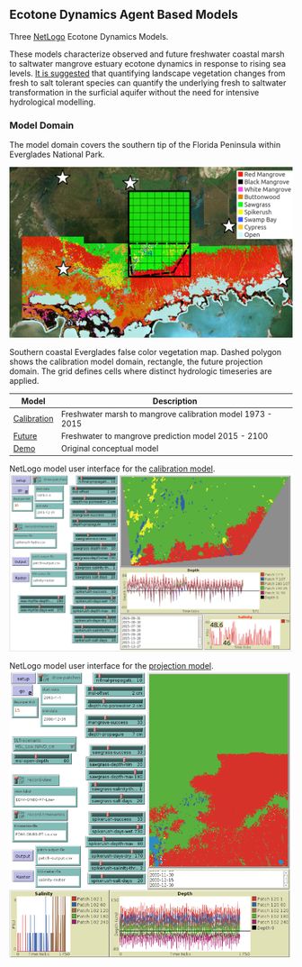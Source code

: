 
## Ecotone Dynamics Agent Based Models 
Three [NetLogo](https://ccl.northwestern.edu/netlogo/) Ecotone Dynamics Models.

These models characterize observed and future freshwater coastal marsh to saltwater mangrove estuary ecotone dynamics in response to rising sea levels.  [It is suggested](https://www.sciencedirect.com/science/article/pii/S0304380019301607) that quantifying landscape vegetation changes from fresh to salt tolerant species can quantify the underlying fresh to saltwater transformation in the surficial aquifer without the need for intensive hydrological modelling. 

### Model Domain
The model domain covers the southern tip of the Florida Peninsula within Everglades National Park. 

![Model Domain](./doc/R2_EDM_Overlay.png)

Southern coastal Everglades false color vegetation map. Dashed polygon shows the calibration model domain, rectangle, the future projection domain. The grid defines cells where distinct hydrologic timeseries are applied.

Model|Description
-----|-----------
[Calibration](Calibration_R2_1973) | Freshwater marsh to mangrove calibration model 1973 - 2015
[Future](Future_EDM_1973) | Freshwater to mangrove prediction model 2015 - 2100
[Demo](DemoModel) | Original conceptual model


NetLogo model user interface for the [calibration model](Calibration_R2_1973).
![NetLogo model user interface for the calibration model.](./doc/R2_1973_GUI.png)


NetLogo model user interface for the [projection model](Future_EDM_1973).
![NetLogo model user interface for the projection model](./doc/EDM_1973_GUI_LowSLR.png)


